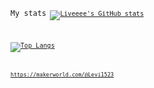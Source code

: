 <code>My stats<code/>
[![Liveeee's GitHub stats](https://github-readme-stats.vercel.app/api?username=Liveeee7219&theme=tokyonight)](https://github.com/Liveeee7219)

[![Top Langs](https://github-readme-stats.vercel.app/api/top-langs/?username=Liveeee7219&theme=tokyonight)](https://github.com/anuraghazra/github-readme-stats)

<code>https://makerworld.com/@Levi1523<code/>